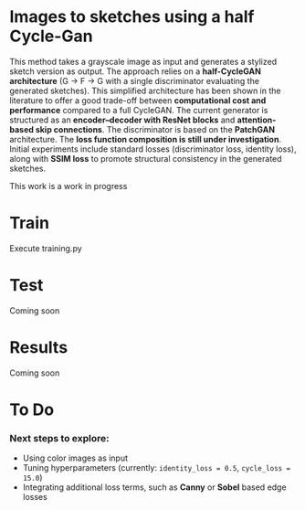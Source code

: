 # Images to sketches using a half Cycle-Gan

This method takes a grayscale image as input and generates a stylized sketch version as output. The approach relies on a **half-CycleGAN architecture** (G → F → G with a single discriminator evaluating the generated sketches). This simplified architecture has been shown in the literature to offer a good trade-off between **computational cost and performance** compared to a full CycleGAN. The current generator is structured as an **encoder–decoder with ResNet blocks** and **attention-based skip connections**. The discriminator is based on the **PatchGAN** architecture.
The **loss function composition is still under investigation**. Initial experiments include standard losses (discriminator loss, identity loss), along with **SSIM loss** to promote structural consistency in the generated sketches.

This work is a work in progress
# Train
Execute training.py
# Test
Coming soon
# Results
Coming soon
# To Do
### Next steps to explore:
- Using color images as input
- Tuning hyperparameters (currently: `identity_loss = 0.5`, `cycle_loss = 15.0`)
- Integrating additional loss terms, such as **Canny** or **Sobel** based edge losses
